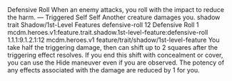 <ability>
  <name>Defensive Roll</name>
  <flavor>When an enemy attacks, you roll with the impact to reduce the harm.</flavor>
  <keywords>
    <keyword>—</keyword>
  </keywords>
  <type>Triggered</type>
  <distance>Self</distance>
  <target>Self</target>
  <trigger>Another creature damages you.</trigger>
  <metadata>
    <class>shadow</class>
    <feature_type>trait</feature_type>
    <file_dpath>Shadow/1st-Level Features</file_dpath>
    <item_id>defensive-roll</item_id>
    <item_index>12</item_index>
    <item_name>Defensive Roll</item_name>
    <level>1</level>
    <scc>mcdm.heroes.v1:feature.trait.shadow.1st-level-feature:defensive-roll</scc>
    <scdc>1.1.1:9.1.2.1:12</scdc>
    <source>mcdm.heroes.v1</source>
    <type>feature/trait/shadow/1st-level-feature</type>
  </metadata>
  <effects>
    <effect type="mundane">You take half the triggering damage, then can shift up to 2 squares after the triggering effect resolves. If you end this shift with concealment or cover, you can use the Hide maneuver even if you are observed.</effect>
    <effect type="mundane" cost="Spend 1 Insight">The potency of any effects associated with the damage are reduced by 1 for you.</effect>
  </effects>
</ability>
